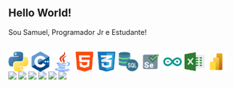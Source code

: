## Hello World! 

Sou Samuel, Programador Jr e Estudante!

<div style="display: inline_block"><br>
  <img align="center" alt="Muel-Python" height="40" width="40" src="Icons/python.svg">
  <img align="center" alt="Muel-C++" height="40" width="40" src="Icons/c++.svg">
  <img align="center" alt="Muel-Java" height="40" width="40" src="Icons/java.svg">
  <img align="center" alt="Muel-html" height="40" width="40" src="Icons/html-5.svg">
  <img align="center" alt="Muel-CSS" height="40" width="40" src="Icons/social.svg">
  <img align="center" alt="Muel-SQL" height="40" width="40" src="Icons/sql-server.svg">
  <img align="center" alt="Muel-Selenium" height="40" width="40" src="Icons/selenium.svg">
  <img align="center" alt="Muel-Arduino" height="40" width="40" src="Icons/arduino.svg">
  <img align="center" alt="Muel-Excel" height="40" width="40" src="Icons/excel.svg">
  <img align="center" alt="Muel-PowerBI" height="40" width="40" src="Icons/Power-bi.svg">
</div>
 
<div> 
  <a href="ahttps://www.youtube.com/channel/UC_-uuuZbY0AAt9CViNzvc-Q" target="_blank"><img src="ahttps://img.shields.io/badge/YouTube-FF0000?style=for-the-badge&logo=youtube&logoColor=white" target="_blank"></a>
  <a href="ahttps://instagram.com/rafaballerini" target="_blank"><img src="ahttps://img.shields.io/badge/-Instagram-%23E4405F?style=for-the-badge&logo=instagram&logoColor=white" target="_blank"></a>
 	<a href="ahttps://www.twitch.tv/rafaballerinii" target="_blank"><img src="ahttps://img.shields.io/badge/Twitch-9146FF?style=for-the-badge&logo=twitch&logoColor=white" target="_blank"></a>
 <a href="ahttps://discord.gg/wagxzStdcR" target="_blank"><img src="ahttps://img.shields.io/badge/Discord-7289DA?style=for-the-badge&logo=discord&logoColor=white" target="_blank"></a> 
  <a href = "amailto:contatorafaballerini@gmail.com"><img src="ahttps://img.shields.io/badge/-Gmail-%23333?style=for-the-badge&logo=gmail&logoColor=white" target="_blank"></a>
  <a href="https://www.linkedin.com/in/samuelcarlosgarcia/" target="_blank"><img src="ahttps://img.shields.io/badge/-LinkedIn-%230077B5?style=for-the-badge&logo=linkedin&logoColor=white" target="_blank"></a> 
</div>
